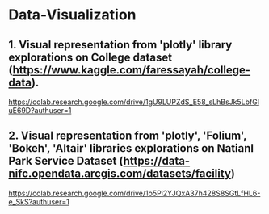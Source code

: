 # Data-Visualization

## 1. Visual representation from 'plotly' library explorations on College dataset (https://www.kaggle.com/faressayah/college-data).

https://colab.research.google.com/drive/1gU9LUPZdS_E58_sLhBsJk5LbfGluE69D?authuser=1

## 2. Visual representation from 'plotly', 'Folium', 'Bokeh', 'Altair' libraries explorations on Natianl Park Service Dataset (https://data-nifc.opendata.arcgis.com/datasets/facility)

https://colab.research.google.com/drive/1o5Pi2YJQxA37h428S8SGtLfHL6-e_SkS?authuser=1
